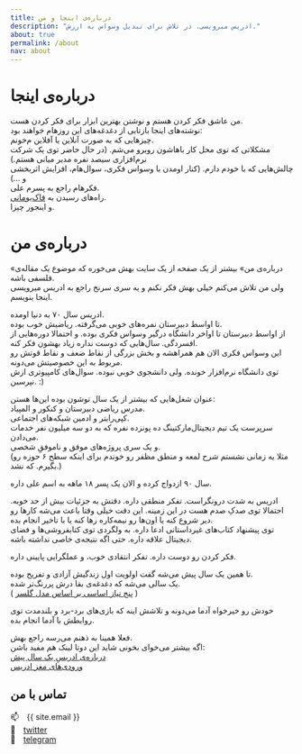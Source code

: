 ```yaml
---
title: درباره‌ی اینجا و من
description: "ادریس میرویسی. در تلاش برای تبدیل وسواس به ارزش."   
about: true
permalink: /about
nav: about
--- 
```


درباره‌ی اینجا  
===  

من عاشق فکر کردن هستم و نوشتن بهترین ابزار برای فکر کردن هست.  
نوشته‌های اینجا بازتابی از دغدغه‌های این روزهام خواهند بود:  
چیزهایی که به صورت آنلاین یا آفلاین م‌خونم.  
مشکلاتی که توی محل کار باهاشون روبرو می‌شم. (در حال حاضر توی یک شرکت نرم‌افزاری سیصد نفره مدیر میانی هستم.)  
چالش‌هایی که با خودم دارم. (کنار اومدن با وسواس فکری، سوال‌هام، افزایش اثربخشی و ...)  
فکرهام راجع به پسرم علی.  
راه‌های رسیدن به [فاک‌یو‌مانی](https://www.reddit.com/r/PersonalFinanceCanada/comments/5mikql/what_do_you_consider_fuck_you_money/).  
و اینجور چیزا.  

درباره‌ی من  
===  

«درباره‌ی من» بیشتر از یک صفحه از یک سایت بهش می‌خوره که موضوع یک مقاله‌ی فلسفی باشه.  
ولی من تلاش می‌کنم خیلی بهش فکر نکنم و یه سری سرنخ راجع به ادریس میرویسی اینجا بنویسم.  

ادریس سال ۷۰ به دنیا اومده.  
تا اواسط دبیرستان نمره‌های خوبی می‌گرفته. ریاضیش خوب بوده.  
از اواسط دبیرستان تا اواخر دانشگاه درگیر وسواس فکری بوده. و احتمالا دوره‌هایی از افسردگی. سال‌هایی که دوست نداره زیاد بهشون فکر کنه.  
این وسواس فکری الان هم همراهشه و بخش بزرگی از نقاط ضعف و نقاط قوتش رو مربوط به این خصوصیتش می‌دونه.  
توی دانشگاه نرم‌افزار خونده. ولی دانشجوی خوبی نبوده. سوال‌های کامپیوتری ازش نپرسین. :)  

عنوان شغل‌هایی که بیشتر از یک سال توشون بوده این‌ها هستن:  
مدرس ریاضی دبیرستان و کنکور و المپیاد.  
کپی‌رایتر و ادمین شبکه‌های اجتماعی.  
سرپرست یک تیم دیجیتال‌مارکتینگ ده پونزده نفره که به دو سه میلیون نفر خدمات می‌دادن.  
و یک سری پروژه‌های موفق و ناموفقِ شخصی.  
(مثلا یه زمانی نشستم شرح لمعه و منطق مظفر رو خوندم برای اینکه سطح ۶ حوزه رو بگیرم. که نشد.)

سال ۹۰ ازدواج کرده و الان یک پسر ۱۸ ماهه به اسم علی داره.  

ادریس به شدت درونگراست. تفکر منطقی داره. دقتش به جزئیات بیش از حد خوبه. احتمالا توی صدکِ صدم هست در این زمینه. این دقت خیلی وقتا باعث می‌شه کارها رو دیر شروع کنه یا اون‌ها رو نیمه‌کاره رها کنه یا با تاخیر انجام بده.  
توی پیشنهاد کتاب‌های غیرداستانی ادعا داره. به ولگردی توی کتابفروشی‌ها و فضای دیجیتال علاقه داره. حتی اگه نتیجه‌ی خاصی نداشته باشه.  

فکر کردن رو دوست داره. تفکر انتقادی خوب، و عملگرایی پایینی داره.  

تا همین یک سال پیش می‌شه گفت اولویت اول زندگیش آزادی و تفریح بوده.  
یک سالی می‌شه که دغدغه‌ی بقا درش پررنگ‌تر شده.  
( [پنج نیاز اساسی بر اساس مدل گلسر](https://fa.wikipedia.org/wiki/%D8%AA%D8%A6%D9%88%D8%B1%DB%8C_%D8%A7%D9%86%D8%AA%D8%AE%D8%A7%D8%A8) )  

خودش رو خیرخواه آدما می‌دونه و تلاشش اینه که بازی‌های برد-برد و بلندمدت توی روابطش با آدما انجام بده.  

فعلا همینا به ذهنم می‌رسه راجع بهش.  
اگه بیشتر می‌خوای بخونی شاید این دوتا لینک هم مفید باشن:  
[درباره‌ی ادریسِ یک سال پیش](https://virgool.io/edrism/%D8%B3%D9%84%D8%A7%D9%85-wkiqotsnz0mt)   
[ورودی‌های مغز ادریس](https://virgool.io/edrism/%D8%B3%D8%B1%DA%86%D8%B4%D9%85%D9%87-%D9%87%D8%A7-goy1fyyyz8du)   

## تماس با من 

📫&emsp;{{ site.email }}  
🐥&emsp;[twitter](https://twitter.com/edrism_ir)  
📱&emsp;[telegram](https://t.me/edrismir)  
